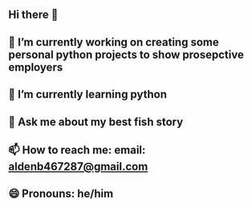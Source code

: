 ## Hi there 👋
## 🔭 I’m currently working on creating some personal python projects to show prosepctive employers
## 🌱 I’m currently learning python
## 💬 Ask me about my best fish story
## 📫 How to reach me: email: aldenb467287@gmail.com
## 😄 Pronouns: he/him

<!--
**AldenBlackman/AldenBlackman** is a ✨ _special_ ✨ repository because its `README.md` (this file) appears on your GitHub profile.

Here are some ideas to get you started:

- 🔭 I’m currently working on ...
- 🌱 I’m currently learning ...
- 👯 I’m looking to collaborate on ...
- 🤔 I’m looking for help with ...
- 💬 Ask me about ...
- 📫 How to reach me: ...
- 😄 Pronouns: ...
- ⚡ Fun fact: ...
-->
